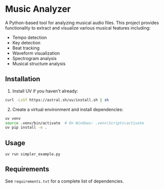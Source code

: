 # Music Analyzer

A Python-based tool for analyzing musical audio files. This project provides functionality to extract and visualize various musical features including:

- Tempo detection
- Key detection
- Beat tracking
- Waveform visualization
- Spectrogram analysis
- Musical structure analysis

## Installation

1. Install UV if you haven't already:
```bash
curl -LsSf https://astral.sh/uv/install.sh | sh
```

2. Create a virtual environment and install dependencies:
```bash
uv venv
source .venv/bin/activate  # On Windows: .venv\Scripts\activate
uv pip install -e .
```

## Usage

`uv run simpler_example.py`

## Requirements

See `requirements.txt` for a complete list of dependencies.
